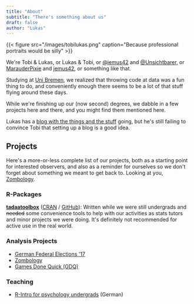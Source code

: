 ```yaml
---
title: "About"
subtitle: "There's something about us"
draft: false
author: "Lukas"
---
```



{{< figure src="/images/tobilukas.png" caption="Because professional portraits would be silly" >}}

We're Tobi & Lukas, or Lukas & Tobi, or [@jemus42](https://twitter.com/jemus42) and [@Unsichtbarer](https://twitter.com/Unsichtbarer), or [MarauderPixie](https://github.com/MarauderPixie) and [jemus42](http://github.com/jemus42), or something like that.

Studying at [Uni Bremen](http://uni-bremen.de/), we realized that throwing code at data was a fun thing to do, and conveniently enough there seems to be a lot of that stuff flying around these days.

While we're finishing up our (now second) degrees, we dabble in a few projects here and there, and you might find them mentioned here.

Lukas has a [blog with the things and the stuff](https://blog.jemu.name) going, but he's still failing to convince Tobi that setting up a blog is a good idea.

## Projects

Here's a more-or-less complete list of our projects, both as a starting point for interested observers, and also as a reminder for ourselves so we don't forget about something we meant to get back to. Looking at you, [Zombology](https://zombology.tadaa-data.de).

### R-Packages

[**tadaatoolbox**](https://tadaatoolbox.tadaa-data.de/) ([CRAN](https://cran.r-project.org/package=tadaatoolbox) / [GitHub](https://github.com/tadaadata/tadaatoolbox)): Written while we were still undergrads and ~~needed~~ some convenience tools to help with our activities as stats tutors and minor projects we were doing. It's definitely not recommended for active use in the real world.

### Analysis Projects

- [German Federal Elections '17](https://btw17.tadaa-data.de)
- [Zombology](https://zombology.tadaa-data.de)
- [Games Done Quick (GDQ)](https://gdq.tadaa-data.de)

### Teaching

- [R-Intro for psychology undergrads](https://r-intro.tadaa-data.de) (German)
